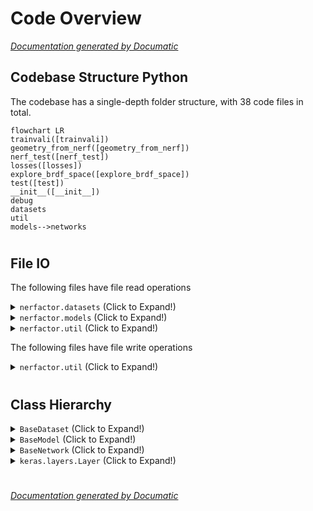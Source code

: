 # Code Overview

[_Documentation generated by Documatic_](https://www.documatic.com)

<!---Documatic-section-Codebase Structure Python-start--->
## Codebase Structure Python

The codebase has a single-depth folder structure,
                with 38 code files in total.

<!---Documatic-block-system_architecture-start--->
```mermaid
flowchart LR
trainvali([trainvali])
geometry_from_nerf([geometry_from_nerf])
nerf_test([nerf_test])
losses([losses])
explore_brdf_space([explore_brdf_space])
test([test])
__init__([__init__])
debug
datasets
util
models-->networks
```
<!---Documatic-block-system_architecture-end--->

# #
<!---Documatic-section-Codebase Structure Python-end--->

<!---Documatic-section-File IO-start--->
## File IO

<!---Documatic-block-file_io-start--->
The following files have file read operations

<!---Documatic-block-nerfactor.datasets-start--->
<details>
	<summary><code>nerfactor.datasets</code> (Click to Expand!)</summary>

* nerfactor.datasets.mvs_shape
* nerfactor.datasets.nerf
* nerfactor.datasets.nerf_shape
</details>
<!---Documatic-block-nerfactor.datasets-end--->

<!---Documatic-block-nerfactor.models-start--->
<details>
	<summary><code>nerfactor.models</code> (Click to Expand!)</summary>

* nerfactor.models.brdf
* nerfactor.models.nerf
* nerfactor.models.nerfactor
* nerfactor.models.shape
</details>
<!---Documatic-block-nerfactor.models-end--->

<!---Documatic-block-nerfactor.util-start--->
<details>
	<summary><code>nerfactor.util</code> (Click to Expand!)</summary>

* nerfactor.util.io
* nerfactor.util.vis
</details>
<!---Documatic-block-nerfactor.util-end--->

The following files have file write operations

<!---Documatic-block-nerfactor.util-start--->
<details>
	<summary><code>nerfactor.util</code> (Click to Expand!)</summary>

* nerfactor.util.geom
* nerfactor.util.io
</details>
<!---Documatic-block-nerfactor.util-end--->
<!---Documatic-block-file_io-end--->

# #
<!---Documatic-section-File IO-end--->

<!---Documatic-section-Class Hierarchy-start--->
## Class Hierarchy

<!---Documatic-block-BaseDataset-start--->
<details>
	<summary><code>BaseDataset</code> (Click to Expand!)</summary>

* nerfactor.datasets.brdf_merl.Dataset
* nerfactor.datasets.mvs_shape.Dataset
* nerfactor.datasets.nerf.Dataset
* nerfactor.datasets.nerf_shape.Dataset
</details>
<!---Documatic-block-BaseDataset-end--->

<!---Documatic-block-BaseModel-start--->
<details>
	<summary><code>BaseModel</code> (Click to Expand!)</summary>

* nerfactor.models.brdf.Model
* nerfactor.models.nerf.Model
* nerfactor.models.shape.Model
</details>
<!---Documatic-block-BaseModel-end--->

<!---Documatic-block-BaseNetwork-start--->
<details>
	<summary><code>BaseNetwork</code> (Click to Expand!)</summary>

* nerfactor.networks.mlp.Network
* nerfactor.networks.seq.Network
</details>
<!---Documatic-block-BaseNetwork-end--->

<!---Documatic-block-keras.layers.Layer-start--->
<details>
	<summary><code>keras.layers.Layer</code> (Click to Expand!)</summary>

* nerfactor.networks.layers.LatentCode
</details>
<!---Documatic-block-keras.layers.Layer-end--->

# #
<!---Documatic-section-Class Hierarchy-end--->

[_Documentation generated by Documatic_](https://www.documatic.com)